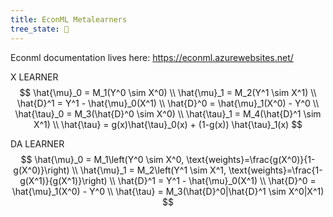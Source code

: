 ```yaml
---
title: EconML Metalearners
tree_state: 🌱
---
```


Econml documentation lives here: https://econml.azurewebsites.net/

X LEARNER
$$
\hat{\mu}_0 = M_1(Y^0 \sim X^0) \\
\hat{\mu}_1 = M_2(Y^1 \sim X^1) \\
\hat{D}^1 = Y^1 - \hat{\mu}_0(X^1) \\
\hat{D}^0 = \hat{\mu}_1(X^0) - Y^0 \\
\hat{\tau}_0 = M_3(\hat{D}^0 \sim X^0) \\
\hat{\tau}_1 = M_4(\hat{D}^1 \sim X^1) \\
\hat{\tau} = g(x)\hat{\tau}_0(x) + (1-g(x))  \hat{\tau}_1(x)
$$

DA LEARNER
$$
\hat{\mu}_0 = M_1\left(Y^0 \sim X^0, \text{weights}=\frac{g(X^0)}{1-g(X^0)}\right) \\
\hat{\mu}_1 = M_2\left(Y^1 \sim X^1, \text{weights}=\frac{1-g(X^1)}{g(X^1)}\right) \\
\hat{D}^1 = Y^1 - \hat{\mu}_0(X^1) \\
\hat{D}^0 = \hat{\mu}_1(X^0) - Y^0 \\
\hat{\tau} = M_3(\hat{D}^0|\hat{D}^1 \sim X^0|X^1)
$$

